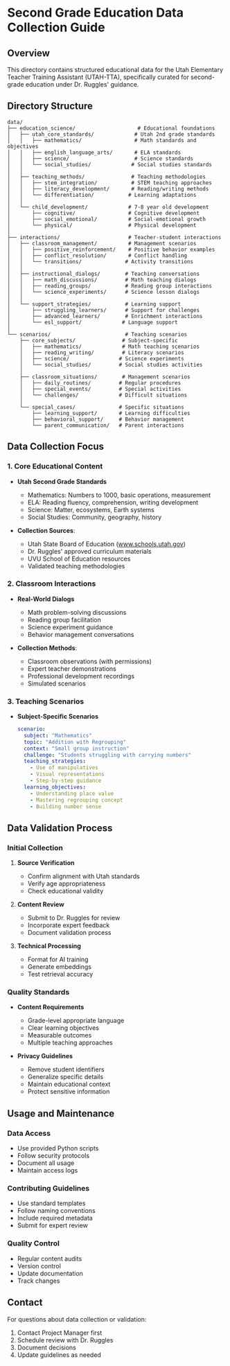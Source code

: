 # Second Grade Education Data Collection Guide

## Overview
This directory contains structured educational data for the Utah Elementary Teacher Training Assistant (UTAH-TTA), specifically curated for second-grade education under Dr. Ruggles' guidance.

## Directory Structure
```
data/
├── education_science/                    # Educational foundations
│   ├── utah_core_standards/             # Utah 2nd grade standards
│   │   ├── mathematics/                 # Math standards and objectives
│   │   ├── english_language_arts/       # ELA standards
│   │   ├── science/                     # Science standards
│   │   └── social_studies/             # Social studies standards
│   │
│   ├── teaching_methods/               # Teaching methodologies
│   │   ├── stem_integration/           # STEM teaching approaches
│   │   ├── literacy_development/       # Reading/writing methods
│   │   └── differentiation/           # Learning adaptations
│   │
│   └── child_development/             # 7-8 year old development
│       ├── cognitive/                 # Cognitive development
│       ├── social_emotional/          # Social-emotional growth
│       └── physical/                  # Physical development
│
├── interactions/                      # Teacher-student interactions
│   ├── classroom_management/          # Management scenarios
│   │   ├── positive_reinforcement/    # Positive behavior examples
│   │   ├── conflict_resolution/       # Conflict handling
│   │   └── transitions/              # Activity transitions
│   │
│   ├── instructional_dialogs/        # Teaching conversations
│   │   ├── math_discussions/         # Math teaching dialogs
│   │   ├── reading_groups/           # Reading group interactions
│   │   └── science_experiments/      # Science lesson dialogs
│   │
│   └── support_strategies/           # Learning support
│       ├── struggling_learners/      # Support for challenges
│       ├── advanced_learners/        # Enrichment interactions
│       └── esl_support/             # Language support
│
└── scenarios/                        # Teaching scenarios
    ├── core_subjects/               # Subject-specific
    │   ├── mathematics/             # Math teaching scenarios
    │   ├── reading_writing/         # Literacy scenarios
    │   ├── science/                # Science experiments
    │   └── social_studies/         # Social studies activities
    │
    ├── classroom_situations/        # Management scenarios
    │   ├── daily_routines/         # Regular procedures
    │   ├── special_events/         # Special activities
    │   └── challenges/             # Difficult situations
    │
    └── special_cases/              # Specific situations
        ├── learning_support/       # Learning difficulties
        ├── behavioral_support/     # Behavior management
        └── parent_communication/   # Parent interactions
```

## Data Collection Focus

### 1. Core Educational Content
- **Utah Second Grade Standards**
  - Mathematics: Numbers to 1000, basic operations, measurement
  - ELA: Reading fluency, comprehension, writing development
  - Science: Matter, ecosystems, Earth systems
  - Social Studies: Community, geography, history

- **Collection Sources**:
  - Utah State Board of Education (www.schools.utah.gov)
  - Dr. Ruggles' approved curriculum materials
  - UVU School of Education resources
  - Validated teaching methodologies

### 2. Classroom Interactions
- **Real-World Dialogs**
  - Math problem-solving discussions
  - Reading group facilitation
  - Science experiment guidance
  - Behavior management conversations

- **Collection Methods**:
  - Classroom observations (with permissions)
  - Expert teacher demonstrations
  - Professional development recordings
  - Simulated scenarios

### 3. Teaching Scenarios
- **Subject-Specific Scenarios**
  ```yaml
  scenario:
    subject: "Mathematics"
    topic: "Addition with Regrouping"
    context: "Small group instruction"
    challenge: "Students struggling with carrying numbers"
    teaching_strategies:
      - Use of manipulatives
      - Visual representations
      - Step-by-step guidance
    learning_objectives:
      - Understanding place value
      - Mastering regrouping concept
      - Building number sense
  ```

## Data Validation Process

### Initial Collection
1. **Source Verification**
   - Confirm alignment with Utah standards
   - Verify age appropriateness
   - Check educational validity

2. **Content Review**
   - Submit to Dr. Ruggles for review
   - Incorporate expert feedback
   - Document validation process

3. **Technical Processing**
   - Format for AI training
   - Generate embeddings
   - Test retrieval accuracy

### Quality Standards
- **Content Requirements**
  - Grade-level appropriate language
  - Clear learning objectives
  - Measurable outcomes
  - Multiple teaching approaches

- **Privacy Guidelines**
  - Remove student identifiers
  - Generalize specific details
  - Maintain educational context
  - Protect sensitive information

## Usage and Maintenance

### Data Access
- Use provided Python scripts
- Follow security protocols
- Document all usage
- Maintain access logs

### Contributing Guidelines
- Use standard templates
- Follow naming conventions
- Include required metadata
- Submit for expert review

### Quality Control
- Regular content audits
- Version control
- Update documentation
- Track changes

## Contact

For questions about data collection or validation:
1. Contact Project Manager first
2. Schedule review with Dr. Ruggles
3. Document decisions
4. Update guidelines as needed 